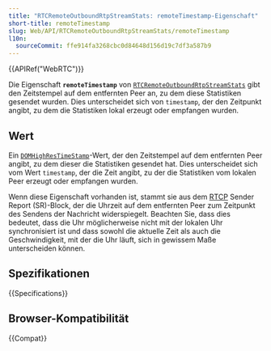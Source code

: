 ```yaml
---
title: "RTCRemoteOutboundRtpStreamStats: remoteTimestamp-Eigenschaft"
short-title: remoteTimestamp
slug: Web/API/RTCRemoteOutboundRtpStreamStats/remoteTimestamp
l10n:
  sourceCommit: ffe914fa3268cbc0d84648d156d19c7df3a587b9
---
```


{{APIRef("WebRTC")}}

Die Eigenschaft **`remoteTimestamp`** von [`RTCRemoteOutboundRtpStreamStats`](/de/docs/Web/API/RTCRemoteOutboundRtpStreamStats) gibt den Zeitstempel auf dem entfernten Peer an, zu dem diese Statistiken gesendet wurden. Dies unterscheidet sich von `timestamp`, der den Zeitpunkt angibt, zu dem die Statistiken lokal erzeugt oder empfangen wurden.

## Wert

Ein [`DOMHighResTimeStamp`](/de/docs/Web/API/DOMHighResTimeStamp)-Wert, der den Zeitstempel auf dem entfernten Peer angibt, zu dem dieser die Statistiken gesendet hat. Dies unterscheidet sich vom Wert `timestamp`, der die Zeit angibt, zu der die Statistiken vom lokalen Peer erzeugt oder empfangen wurden.

Wenn diese Eigenschaft vorhanden ist, stammt sie aus dem [RTCP](/de/docs/Glossary/RTCP) Sender Report (SR)-Block, der die Uhrzeit auf dem entfernten Peer zum Zeitpunkt des Sendens der Nachricht widerspiegelt. Beachten Sie, dass dies bedeutet, dass die Uhr möglicherweise nicht mit der lokalen Uhr synchronisiert ist und dass sowohl die aktuelle Zeit als auch die Geschwindigkeit, mit der die Uhr läuft, sich in gewissem Maße unterscheiden können.

## Spezifikationen

{{Specifications}}

## Browser-Kompatibilität

{{Compat}}
